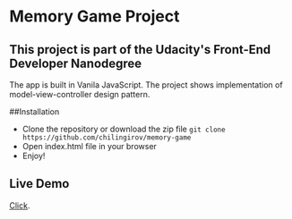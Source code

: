 # Memory Game Project

## This project is part of the Udacity's Front-End Developer Nanodegree

The app is built in Vanila JavaScript. The project shows implementation of model-view-controller design pattern.

##Installation

- Clone the repository or download the zip file
`git clone https://github.com/chilingirov/memory-game`
- Open index.html file in your browser
- Enjoy!

## Live Demo
 [Click]( https://chilingirov.github.io/memory-game/.).


